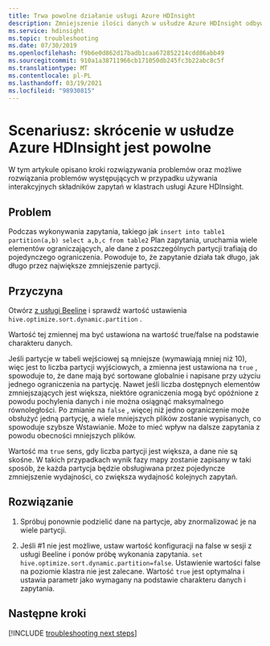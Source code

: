 ```yaml
---
title: Trwa powolne działanie usługi Azure HDInsight
description: Zmniejszenie ilości danych w usłudze Azure HDInsight odbywa się powoli
ms.service: hdinsight
ms.topic: troubleshooting
ms.date: 07/30/2019
ms.openlocfilehash: f9b6e0d862d17badb1caa672852214cdd86abb49
ms.sourcegitcommit: 910a1a38711966cb171050db245fc3b22abc8c5f
ms.translationtype: MT
ms.contentlocale: pl-PL
ms.lasthandoff: 03/19/2021
ms.locfileid: "98930815"
---
```

# <a name="scenario-reducer-is-slow-in-azure-hdinsight"></a>Scenariusz: skrócenie w usłudze Azure HDInsight jest powolne

W tym artykule opisano kroki rozwiązywania problemów oraz możliwe rozwiązania problemów występujących w przypadku używania interakcyjnych składników zapytań w klastrach usługi Azure HDInsight.

## <a name="issue"></a>Problem

Podczas wykonywania zapytania, takiego jak `insert into table1 partition(a,b) select a,b,c from table2` Plan zapytania, uruchamia wiele elementów ograniczających, ale dane z poszczególnych partycji trafiają do pojedynczego ograniczenia. Powoduje to, że zapytanie działa tak długo, jak długo przez największe zmniejszenie partycji.

## <a name="cause"></a>Przyczyna

Otwórz [z usługi Beeline](../hadoop/apache-hadoop-use-hive-beeline.md) i sprawdź wartość ustawienia `hive.optimize.sort.dynamic.partition` .

Wartość tej zmiennej ma być ustawiona na wartość true/false na podstawie charakteru danych.

Jeśli partycje w tabeli wejściowej są mniejsze (wymawiają mniej niż 10), więc jest to liczba partycji wyjściowych, a zmienna jest ustawiona na `true` , spowoduje to, że dane mają być sortowane globalnie i napisane przy użyciu jednego ograniczenia na partycję. Nawet jeśli liczba dostępnych elementów zmniejszających jest większa, niektóre ograniczenia mogą być opóźnione z powodu pochylenia danych i nie można osiągnąć maksymalnego równoległości. Po zmianie na `false` , więcej niż jedno ograniczenie może obsłużyć jedną partycję, a wiele mniejszych plików zostanie wypisanych, co spowoduje szybsze Wstawianie. Może to mieć wpływ na dalsze zapytania z powodu obecności mniejszych plików.

Wartość ma `true` sens, gdy liczba partycji jest większa, a dane nie są skośne. W takich przypadkach wynik fazy mapy zostanie zapisany w taki sposób, że każda partycja będzie obsługiwana przez pojedyncze zmniejszenie wydajności, co zwiększa wydajność kolejnych zapytań.

## <a name="resolution"></a>Rozwiązanie

1. Spróbuj ponownie podzielić dane na partycje, aby znormalizować je na wiele partycji.

1. Jeśli #1 nie jest możliwe, ustaw wartość konfiguracji na false w sesji z usługi Beeline i ponów próbę wykonania zapytania. `set hive.optimize.sort.dynamic.partition=false`. Ustawienie wartości false na poziomie klastra nie jest zalecane. Wartość `true` jest optymalna i ustawia parametr jako wymagany na podstawie charakteru danych i zapytania.

## <a name="next-steps"></a>Następne kroki

[!INCLUDE [troubleshooting next steps](../../../includes/hdinsight-troubleshooting-next-steps.md)]